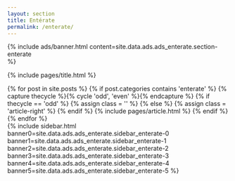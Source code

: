 ```yaml
---
layout: section
title: Entérate
permalink: /enterate/
---
```


{% 
  include ads/banner.html 
  content=site.data.ads.ads_enterate.section-enterate  
%}

{% include pages/title.html %}

<!-- blog post -->
<section class="section">
  <div class="container maxw">
    <div class="row">
      <div class="col-lg-9">
        {% for post in site.posts %}
        {% if post.categories contains 'enterate' %}
        {% capture thecycle %}{% cycle 'odd', 'even' %}{% endcapture %}
        {% if thecycle == 'odd' %}
        {% assign class = '' %}
        {% else %}
        {% assign class = 'article-right' %}
        {% endif %}
          {% include pages/article.html %}
        {% endif %}
        {% endfor %}
      </div>
      <div class="col-lg-3">
        {% 
					include sidebar.html 
					banner0=site.data.ads.ads_enterate.sidebar_enterate-0
					banner1=site.data.ads.ads_enterate.sidebar_enterate-1
					banner2=site.data.ads.ads_enterate.sidebar_enterate-2
					banner3=site.data.ads.ads_enterate.sidebar_enterate-3
					banner4=site.data.ads.ads_enterate.sidebar_enterate-4
					banner5=site.data.ads.ads_enterate.sidebar_enterate-5
				%}
      </div> 
    </div>
  </div>
</section>
<!-- /blog post -->

